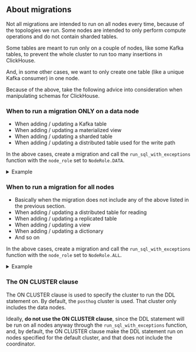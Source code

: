 ## About migrations

Not all migrations are intended to run on all nodes every time, because of the topologies we run. Some nodes are intended to only perform compute operations and do not contain sharded tables.

Some tables are meant to run only on a couple of nodes, like some Kafka tables, to prevent the whole cluster to run too many insertions in ClickHouse.

And, in some other cases, we want to only create one table (like a unique Kafka consumer) in one node.

Because of the above, take the following advice into consideration when manipulating schemas for ClickHouse.

### When to run a migration ONLY on a data node

- When adding / updating a Kafka table
- When adding / updating a materialized view
- When adding / updating a sharded table
- When adding / updating a distributed table used for the write path

In the above cases, create a migration and call the `run_sql_with_exceptions` function with the `node_role` set to `NodeRole.DATA`.

<details>

<summary>Example</summary>
For example, the `sharded_events` table is a sharded table. Thus, it should only be added on data nodes.

Also, since to fill this table we need to consume events from Kafka, we need to run Kafka consumers on the data nodes, which would include the materialized view and the writable distributed table. So the `kafka_events_json`, `events_json_mv` and `writable_events` tables should also be added on them.

</details>


### When to run a migration for all nodes

- Basically when the migration does not include any of the above listed in the previous section.
- When adding / updating a distributed table for reading
- When adding / updating a replicated table
- When adding / updating a view
- When adding / updating a dictionary
- And so on

In the above cases, create a migration and call the `run_sql_with_exceptions` function with the `node_role` set to `NodeRole.ALL`.

<details>

<summary>Example</summary>

Following the previous section example, the sharded events table along with the Kafka tables, materialized views and writable distributed table would be added to the data nodes. However, the `distributed_events`, which is the table used for the read path, would be added to all nodes.

</details>

### The ON CLUSTER clause

The ON CLUSTER clause is used to specify the cluster to run the DDL statement on. By default, the `posthog` cluster is used. That cluster only includes the data nodes.

Ideally, **do not use the ON CLUSTER clause**, since the DDL statement will be run on all nodes anyway through the `run_sql_with_exceptions` function, and, by default, the ON CLUSTER clause make the DDL statement run on nodes specified for the default cluster, and that does not include the coordinator.

